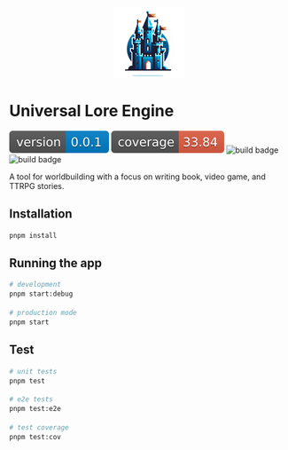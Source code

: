 <p align="center">
  <img src="resources/logo.png" alt="Logo" />
</p>

# Universal Lore Engine
![version badge](resources/badge-version.svg)
![coverage badge](resources/badge-coverage.svg)
![build badge](https://github.com/github/docs/actions/workflows/build.yml/badge.svg?branch=main)
![build badge](https://github.com/github/docs/actions/workflows/build.yml/badge.svg?branch=dev)  

A tool for worldbuilding with a focus on writing book, video game, and TTRPG stories.

## Installation
```bash
pnpm install
```

## Running the app
```bash
# development
pnpm start:debug

# production mode
pnpm start
```

## Test
```bash
# unit tests
pnpm test

# e2e tests
pnpm test:e2e

# test coverage
pnpm test:cov
```
